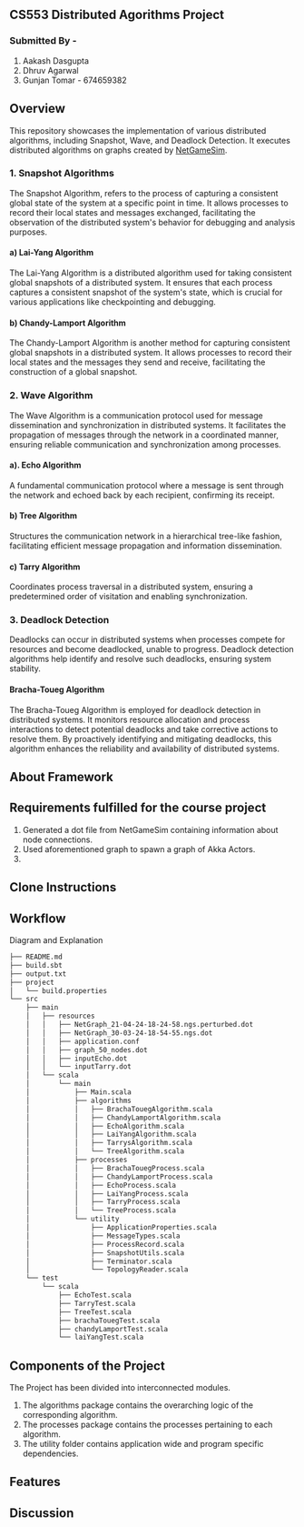 ## CS553 Distributed Agorithms Project
### Submitted By -
1. Aakash Dasgupta
2. Dhruv Agarwal
3. Gunjan Tomar - 674659382
## Overview
This repository showcases the implementation of various distributed algorithms, including Snapshot, Wave, and Deadlock Detection. It executes distributed algorithms on graphs created by [NetGameSim](https://github.com/0x1DOCD00D/NetGameSim?tab=readme-ov-file).
### 1. Snapshot Algorithms 
The Snapshot Algorithm, refers to the process of capturing a consistent global state of the system at a specific point in time. It allows processes to record their local states and messages exchanged, facilitating the observation of the distributed system's behavior for debugging and analysis purposes.
#### a) Lai-Yang Algorithm
The Lai-Yang Algorithm is a distributed algorithm used for taking consistent global snapshots of a distributed system. It ensures that each process captures a consistent snapshot of the system's state, which is crucial for various applications like checkpointing and debugging.

#### b) Chandy-Lamport Algorithm
The Chandy-Lamport Algorithm is another method for capturing consistent global snapshots in a distributed system. It allows processes to record their local states and the messages they send and receive, facilitating the construction of a global snapshot.

### 2. Wave Algorithm
The Wave Algorithm is a communication protocol used for message dissemination and synchronization in distributed systems. It facilitates the propagation of messages through the network in a coordinated manner, ensuring reliable communication and synchronization among processes.
#### a). Echo Algorithm 
A fundamental communication protocol where a message is sent through the network and echoed back by each recipient, confirming its receipt.
#### b) Tree Algorithm
Structures the communication network in a hierarchical tree-like fashion, facilitating efficient message propagation and information dissemination.
#### c) Tarry Algorithm
Coordinates process traversal in a distributed system, ensuring a predetermined order of visitation and enabling synchronization.

### 3. Deadlock Detection
Deadlocks can occur in distributed systems when processes compete for resources and become deadlocked, unable to progress. Deadlock detection algorithms help identify and resolve such deadlocks, ensuring system stability.

#### Bracha-Toueg Algorithm
The Bracha-Toueg Algorithm is employed for deadlock detection in distributed systems. It monitors resource allocation and process interactions to detect potential deadlocks and take corrective actions to resolve them. By proactively identifying and mitigating deadlocks, this algorithm enhances the reliability and availability of distributed systems.


## About Framework

## Requirements fulfilled for the course project
1. Generated a dot file from NetGameSim containing information about node connections.
2. Used aforementioned graph to spawn a graph of Akka Actors.
3. 
## Clone Instructions
## Workflow
Diagram and Explanation
```bash
├── README.md
├── build.sbt
├── output.txt
├── project
│   └── build.properties
└── src
    ├── main
    │   ├── resources
    │   │   ├── NetGraph_21-04-24-18-24-58.ngs.perturbed.dot
    │   │   ├── NetGraph_30-03-24-18-54-55.ngs.dot
    │   │   ├── application.conf
    │   │   ├── graph_50_nodes.dot
    │   │   ├── inputEcho.dot
    │   │   └── inputTarry.dot
    │   └── scala
    │       └── main
    │           ├── Main.scala
    │           ├── algorithms
    │           │   ├── BrachaTouegAlgorithm.scala
    │           │   ├── ChandyLamportAlgorithm.scala
    │           │   ├── EchoAlgorithm.scala
    │           │   ├── LaiYangAlgorithm.scala
    │           │   ├── TarrysAlgorithm.scala
    │           │   └── TreeAlgorithm.scala
    │           ├── processes
    │           │   ├── BrachaTouegProcess.scala
    │           │   ├── ChandyLamportProcess.scala
    │           │   ├── EchoProcess.scala
    │           │   ├── LaiYangProcess.scala
    │           │   ├── TarryProcess.scala
    │           │   └── TreeProcess.scala
    │           └── utility
    │               ├── ApplicationProperties.scala
    │               ├── MessageTypes.scala
    │               ├── ProcessRecord.scala
    │               ├── SnapshotUtils.scala
    │               ├── Terminator.scala
    │               └── TopologyReader.scala
    └── test
        └── scala
            ├── EchoTest.scala
            ├── TarryTest.scala
            ├── TreeTest.scala
            ├── brachaTouegTest.scala
            ├── chandyLamportTest.scala
            └── laiYangTest.scala
```
## Components of the Project
The Project has been divided into interconnected modules.
1. The algorithms package contains the overarching logic of the corresponding algorithm.
2. The processes package contains the processes pertaining to each algorithm.
3. The utility folder contains application wide and program specific dependencies.
## Features
## Discussion
